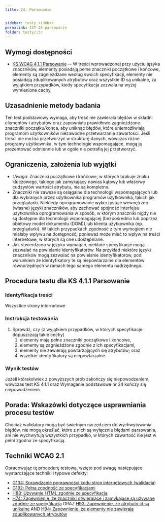 ```yaml
---
title: 24. Parsowanie


sidebar: testy_sidebar
permalink: ICT-24-parsowanie
folder: testy/itc
---
```


## Wymogi dostępności

-   [KS WCAG 4.1.1 Parsowanie](https://wcag.lepszyweb.pl/#parsing) -- W treści wprowadzonej przy użyciu języka znaczników, elementy posiadają pełne znaczniki początkowe i końcowe, elementy są zagnieżdżane według swoich specyfikacji, elementy nie posiadają zduplikowanych atrybutów oraz wszystkie ID są unikalne, za wyjątkiem przypadków, kiedy specyfikacja zezwala na wyżej wymienione cechy.

## Uzasadnienie metody badania
Ten test podstawowy wymaga, aby treść nie zawierała błędów w składni elementów i atrybutów oraz zapewniała prawidłowo zagnieżdżone znaczniki początku/końca, aby uniknąć błędów, które uniemożliwiają programom użytkowników niezawodne przetwarzanie zawartości. Jeśli treści nie można przetworzyć w strukturę danych, wówczas różne programy użytkownika, w tym technologie wspomagające, mogą ją prezentować  odmiennie lub w ogóle nie potrafią jej przetworzyć.



## Ograniczenia, założenia lub wyjątki

-   *Uwaga*: Znaczniki początkowe i końcowe, w których brakuje znaku kluczowego, takiego jak zamykający nawias kątowy lub właściwy cudzysłów wartości atrybutu, nie są kompletne.
- Znaczniki nie zawsze są osiągalne dla technologii wspomagających lub dla wybranych przez użytkownika programów użytkownika, takich jak przeglądarki. Niekiedy oprogramowanie wykorzystuje wewnętrzne (własne) języki znaczników, aby zachować spójność interfejsu użytkownika oprogramowania w sposób, w którym znaczniki nigdy nie są dostępne dla technologii wspomagającej (bezpośrednio lub poprzez obietowy model dokumentu (DOM)),lub klienta użytkownika (np. przeglądarki).  W takich przypadkach zgodność z tym wymogiem nie miałaby wpływu na dostępność, ponieważ może mieć to wpływ na treści internetowe, w których są one udostępniane.
-    Jak stwierdzono w języku wymagań, niektóre specyfikacje mogą zezwalać na powielanie identyfikatorów. Na przykład niektóre języki znaczników mogą zezwalać na powielanie identyfikatorów, pod warunkiem że identyfikatory te są niepowtarzalne dla elementów równorzędnych w ramach tego samego elementu nadrzędnego.


## Procedura testu dla KS 4.1.1 Parsowanie

### Identyfikacja treści
Wszystkie strony internetowe

### Instrukcja testowania
1.  Sprawdź, czy (z wyjątkiem przypadków, w których specyfikacje dopuszczają takie cechy)
    1.  elementy mają pełne znaczniki początkowe i końcowe,
    2.  elementy są zagnieżdżone zgodnie z ich specyfikacjami,
    3.  elementy nie zawierają powtarzających się atrybutów; oraz
    4.  wszelkie identyfikatory są niepowtarzalne.

### Wynik testów
Jeżeli którakolwiek z powyższych prób zakończy się niepowodzeniem, wówczas test KS 4.1.1  oraz Wymaganie podstawowe nr 24 kończy się niepowodzeniem.

## Porada: Wskazówki dotyczące usprawniania procesu testów

Chociaż walidatory mogą być świetnym narzędziem do wychwytywania błędów, nie mogą określać, które z nich są wyłącznie błędami parsowania, ani nie wychwytują wszystkich przypadkó, w których zawartość nie jest w pełni zgodna ze specyfikacją.


## Techniki WCAG 2.1
Opracowując tę procedurę testową, wzięto pod uwagę następujące wystarczające techniki i typowe defekty:
-   [G134: Sprawdzanie poprawności kodu stron internetowych (walidacja)](https://www.w3.org/TR/WCAG20-TECHS/G134.html)
-   [G192: Pełna zgodność ze specyfikacjami](https://www.w3.org/TR/WCAG20-TECHS/G192.html)
-   [H88: Używanie HTML zgodnie ze specyfikacją](https://www.w3.org/TR/WCAG20-TECHS/H88.html)
-   [H74: Zapewnienie, że znaczniki otwierające i zamykające są używane zgodnie ze specyfikacją](https://www.w3.org/TR/WCAG20-TECHS/H74.html) ORAZ [H93: Zapewnienie, że atrybuty id są unikalne](https://www.w3.org/TR/WCAG20-TECHS/H93.html) AND [H94: Zapewnienie, że elementy nie zawierają zduplikowanych atrybutów](https://www.w3.org/TR/WCAG20-TECHS/H94.html)
